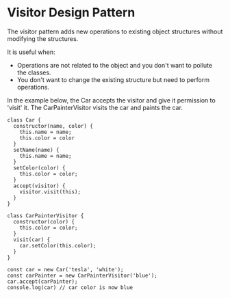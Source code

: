 # Visitor Design Pattern

The visitor pattern adds new operations to existing object structures without modifying the structures.  

It is useful when:  
* Operations are not related to the object and you don't want to pollute the classes.  
* You don't want to change the existing structure but need to perform operations.

In the example below, the Car accepts the visitor and give it permission to 'visit' it. 
The CarPainterVisitor visits the car and paints the car.  

```
class Car {
  constructor(name, color) {
    this.name = name;
    this.color = color
  }
  setName(name) {
    this.name = name;
  }
  setColor(color) {
    this.color = color;
  }
  accept(visitor) {
    visitor.visit(this);
  }
}

class CarPainterVisitor {
  constructor(color) {
    this.color = color;
  }
  visit(car) {
    car.setColor(this.color);
  }
}

const car = new Car('tesla', 'white');
const carPainter = new CarPainterVisitor('blue');
car.accept(carPainter);
console.log(car) // car color is now blue
```